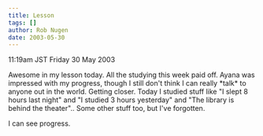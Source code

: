 ```yaml
---
title: Lesson
tags: []
author: Rob Nugen
date: 2003-05-30
---
```


<p class=date>11:19am JST Friday 30 May 2003</p>

<p>Awesome in my lesson today.  All the studying this week paid off.
Ayana was impressed with my progress, though I still don't think I can
really *talk* to anyone out in the world.  Getting closer.  Today I
studied stuff like "I slept 8 hours last night" and "I studied 3 hours
yesterday" and "The library is behind the theater".. Some other stuff
too, but I've forgotten.</p>

<p>I can see progress.</p>
